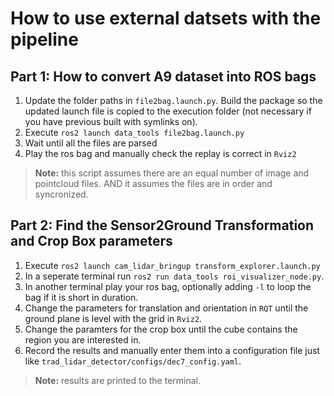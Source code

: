 # How to use external datsets with the pipeline

## Part 1: How to convert A9 dataset into ROS bags

1. Update the folder paths in `file2bag.launch.py`. Build the package so the updated launch file is copied to the execution folder (not necessary if you have previous built with symlinks on).
2. Execute `ros2 launch data_tools file2bag.launch.py`
3. Wait until all the files are parsed
4. Play the ros bag and manually check the replay is correct in `Rviz2`

> **Note:** this script assumes there are an equal number of image and pointcloud files. AND it assumes the files are in order and syncronized.

## Part 2: Find the Sensor2Ground Transformation and Crop Box parameters

1. Execute `ros2 launch cam_lidar_bringup transform_explorer.launch.py`
2. In a seperate terminal run `ros2 run data_tools roi_visualizer_node.py`.
3. In another terminal play your ros bag, optionally adding `-l` to loop the bag if it is short in duration.
4. Change the parameters for translation and orientation in `RQT` until the ground plane is level with the grid in `Rviz2`.
5. Change the paramters for the crop box until the cube contains the region you are interested in.
6. Record the results and manually enter them into a configuration file just like `trad_lidar_detector/configs/dec7_config.yaml`.

> **Note:** results are printed to the terminal.
